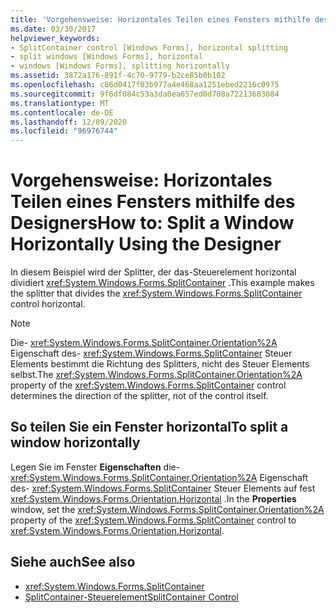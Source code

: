 ```yaml
---
title: 'Vorgehensweise: Horizontales Teilen eines Fensters mithilfe des Designers'
ms.date: 03/30/2017
helpviewer_keywords:
- SplitContainer control [Windows Forms], horizontal splitting
- split windows [Windows Forms], horizontal
- windows [Windows Forms], splitting horizontally
ms.assetid: 3872a176-891f-4c70-9779-b2ce85b0b102
ms.openlocfilehash: c86d0417f03b977a4e468aa1251ebed2216c0975
ms.sourcegitcommit: 9f6df084c53a3da0ea657ed0d708a72213683084
ms.translationtype: MT
ms.contentlocale: de-DE
ms.lasthandoff: 12/09/2020
ms.locfileid: "96976744"
---
```

# <a name="how-to-split-a-window-horizontally-using-the-designer"></a><span data-ttu-id="d028d-102">Vorgehensweise: Horizontales Teilen eines Fensters mithilfe des Designers</span><span class="sxs-lookup"><span data-stu-id="d028d-102">How to: Split a Window Horizontally Using the Designer</span></span>

<span data-ttu-id="d028d-103">In diesem Beispiel wird der Splitter, der das-Steuerelement horizontal dividiert <xref:System.Windows.Forms.SplitContainer> .</span><span class="sxs-lookup"><span data-stu-id="d028d-103">This example makes the splitter that divides the <xref:System.Windows.Forms.SplitContainer> control horizontal.</span></span>

> [!NOTE]
> <span data-ttu-id="d028d-104">Die- <xref:System.Windows.Forms.SplitContainer.Orientation%2A> Eigenschaft des- <xref:System.Windows.Forms.SplitContainer> Steuer Elements bestimmt die Richtung des Splitters, nicht des Steuer Elements selbst.</span><span class="sxs-lookup"><span data-stu-id="d028d-104">The <xref:System.Windows.Forms.SplitContainer.Orientation%2A> property of the <xref:System.Windows.Forms.SplitContainer> control determines the direction of the splitter, not of the control itself.</span></span>

## <a name="to-split-a-window-horizontally"></a><span data-ttu-id="d028d-105">So teilen Sie ein Fenster horizontal</span><span class="sxs-lookup"><span data-stu-id="d028d-105">To split a window horizontally</span></span>

<span data-ttu-id="d028d-106">Legen Sie im Fenster **Eigenschaften** die- <xref:System.Windows.Forms.SplitContainer.Orientation%2A> Eigenschaft des- <xref:System.Windows.Forms.SplitContainer> Steuer Elements auf fest <xref:System.Windows.Forms.Orientation.Horizontal> .</span><span class="sxs-lookup"><span data-stu-id="d028d-106">In the **Properties** window, set the <xref:System.Windows.Forms.SplitContainer.Orientation%2A> property of the <xref:System.Windows.Forms.SplitContainer> control to <xref:System.Windows.Forms.Orientation.Horizontal>.</span></span>

## <a name="see-also"></a><span data-ttu-id="d028d-107">Siehe auch</span><span class="sxs-lookup"><span data-stu-id="d028d-107">See also</span></span>

- <xref:System.Windows.Forms.SplitContainer>
- [<span data-ttu-id="d028d-108">SplitContainer-Steuerelement</span><span class="sxs-lookup"><span data-stu-id="d028d-108">SplitContainer Control</span></span>](splitcontainer-control-windows-forms.md)
